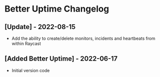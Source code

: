 # Better Uptime Changelog

## [Update] - 2022-08-15

- Add the ability to create/delete monitors, incidents and heartbeats from within Raycast

## [Added Better Uptime] - 2022-06-17

- Initial version code
